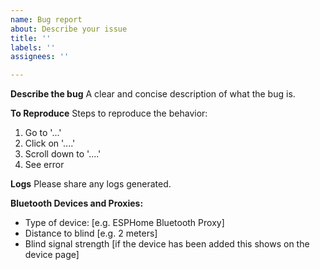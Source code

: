 ```yaml
---
name: Bug report
about: Describe your issue
title: ''
labels: ''
assignees: ''

---
```


**Describe the bug**
A clear and concise description of what the bug is.

**To Reproduce**
Steps to reproduce the behavior:
1. Go to '...'
2. Click on '....'
3. Scroll down to '....'
4. See error

**Logs**
Please share any logs generated.

**Bluetooth Devices and Proxies:**
 - Type of device: [e.g. ESPHome Bluetooth Proxy]
 - Distance to blind [e.g. 2 meters]
- Blind signal strength [if the device has been added this shows on the device page]
